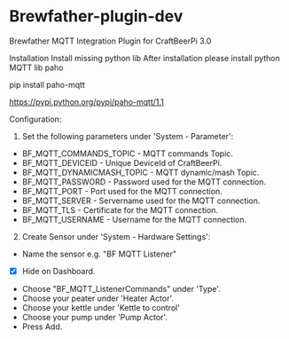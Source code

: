 # Brewfather-plugin-dev

Brewfather MQTT Integration Plugin for CraftBeerPi 3.0

Installation
Install missing python lib
After installation please install python MQTT lib paho

pip install paho-mqtt

https://pypi.python.org/pypi/paho-mqtt/1.1

Configuration:

1. Set the following parameters under 'System - Parameter':

* BF_MQTT_COMMANDS_TOPIC 	- MQTT commands Topic.
* BF_MQTT_DEVICEID		- Unique DeviceId of CraftBeerPi.
* BF_MQTT_DYNAMICMASH_TOPIC	- MQTT dynamic/mash Topic.
* BF_MQTT_PASSWORD		- Password used for the MQTT connection.
* BF_MQTT_PORT			- Port used for the MQTT connection.
* BF_MQTT_SERVER		- Servername used for the MQTT connection.
* BF_MQTT_TLS			- Certificate for the MQTT connection.
* BF_MQTT_USERNAME 		- Username for the MQTT connection.

2. Create Sensor under 'System - Hardware Settings':

* Name the sensor e.g. "BF MQTT Listener"
* [x] Hide on Dashboard.
* Choose "BF_MQTT_ListenerCommands" under 'Type'.
* Choose your peater under 'Heater Actor'.
* Choose your kettle under 'Kettle to control'
* Choose your pump under 'Pump Actor'.
* Press Add.

